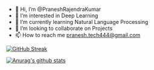 - 👋 Hi, I’m @PraneshRajendraKumar <PRK>
- 👀 I’m interested in Deep Learning
- 🌱 I’m currently learning Natural Language Processing
- 💞️ I’m looking to collaborate on Projects
- 📫 How to reach me pranesh.tech444@gmail.com

<!---
PraneshRajendraKumar/PraneshRajendraKumar is a ✨ special ✨ repository because its `README.md` (this file) appears on your GitHub profile.
You can click the Preview link to take a look at your changes.
--->

  
  
  
  [![GitHub Streak](http://github-readme-streak-stats.herokuapp.com?user=PraneshRajendraKumar&theme=flag-india&hide_border=true)](https://git.io/streak-stats)



  <a href="https://github.com/anuraghazra/github-readme-stats">
  <img align="center" src="https://github-readme-stats.anuraghazra1.vercel.app/api?username=anuraghazra&show_icons=true&include_all_commits=true&theme=material-palenight" alt="Anurag's github stats" />
</a>
